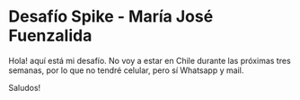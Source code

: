 # Desafío Spike - María José Fuenzalida

Hola! aquí está mi desafío. No voy a estar en Chile durante las próximas tres semanas, por lo que no tendré celular, pero sí Whatsapp y mail.

Saludos!
